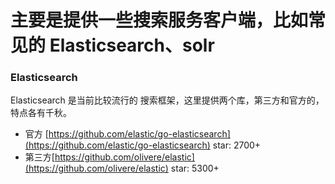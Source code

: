 # 主要是提供一些搜索服务客户端，比如常见的 Elasticsearch、solr


### Elasticsearch 

Elasticsearch 是当前比较流行的 搜索框架，这里提供两个库，第三方和官方的，特点各有千秋。

- 官方 [https://github.com/elastic/go-elasticsearch](https://github.com/elastic/go-elasticsearch) star: 2700+
- 第三方[https://github.com/olivere/elastic](https://github.com/olivere/elastic) star: 5300+